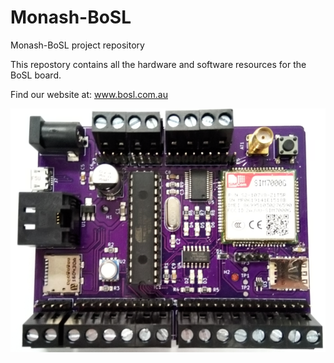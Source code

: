 # Monash-BoSL
Monash-BoSL project repository

This repostory contains all the hardware and software resources for the BoSL board.

Find our website at: www.bosl.com.au

![BoSL Board](/README.png)

